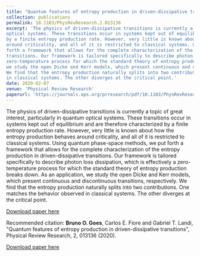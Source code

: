 ```yaml
---
title: "Quantum features of entropy production in driven-dissipative transitions"
collection: publications
permalink: 10.1103/PhysRevResearch.2.013136
excerpt: 'The physics of driven-dissipative transitions is currently a topic of great interest, particularly in quantum
optical systems. These transitions occur in systems kept out of equilibrium and are therefore characterized
by a finite entropy production rate. However, very little is known about how the entropy production behaves
around criticality, and all of it is restricted to classical systems. Using quantum phase-space methods, we put
forth a framework that allows for the complete characterization of the entropy production in driven-dissipative
transitions. Our framework is tailored specifically to describe photon loss dissipation, which is effectively a
zero-temperature process for which the standard theory of entropy production breaks down. As an application,
we study the open Dicke and Kerr models, which present continuous and discontinuous transitions, respectively.
We find that the entropy production naturally splits into two contributions. One matches the behavior observed
in classical systems. The other diverges at the critical point.'
date: 2020-02-07
venue: 'Physical Review Research'
paperurl: 'https://journals.aps.org/prresearch/pdf/10.1103/PhysRevResearch.2.013136'
---
```

The physics of driven-dissipative transitions is currently a topic of great interest, particularly in quantum
optical systems. These transitions occur in systems kept out of equilibrium and are therefore characterized
by a finite entropy production rate. However, very little is known about how the entropy production behaves
around criticality, and all of it is restricted to classical systems. Using quantum phase-space methods, we put
forth a framework that allows for the complete characterization of the entropy production in driven-dissipative
transitions. Our framework is tailored specifically to describe photon loss dissipation, which is effectively a
zero-temperature process for which the standard theory of entropy production breaks down. As an application,
we study the open Dicke and Kerr models, which present continuous and discontinuous transitions, respectively.
We find that the entropy production naturally splits into two contributions. One matches the behavior observed
in classical systems. The other diverges at the critical point.

[Download paper here](https://journals.aps.org/prresearch/pdf/10.1103/PhysRevResearch.2.013136)

Recommended citation: **Bruno O. Goes**, Carlos E. Fiore and Gabriel T. Landi, "Quantum features of entropy production in driven-dissipative transitions”, Physical Review Research, 2, 013136 (2020). 

[Download paper here](https://journals.aps.org/prresearch/pdf/10.1103/PhysRevResearch.2.033419)
